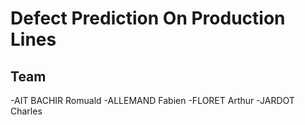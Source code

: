 # Defect Prediction On Production Lines

## Team

-AIT BACHIR Romuald
-ALLEMAND Fabien
-FLORET Arthur
-JARDOT Charles